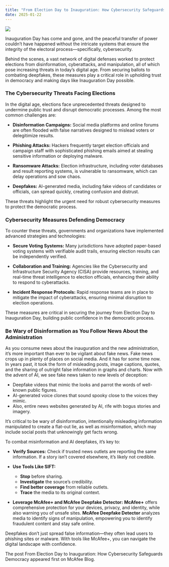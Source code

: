 ```yaml
---
title: "From Election Day to Inauguration: How Cybersecurity Safeguards Democracy"
date: 2025-01-22
---
```


![](https://www.mcafee.com/blogs/wp-content/uploads/2024/05/355x200_Blog_Voting-300x169.png)

Inauguration Day has come and gone, and the peaceful transfer of power couldn’t have happened without the intricate systems that ensure the integrity of the electoral process—specifically, cybersecurity.

Behind the scenes, a vast network of digital defenses worked to protect elections from disinformation, cyberattacks, and manipulation, all of which pose increasing threats in today’s digital age. From securing ballots to combating deepfakes, these measures play a critical role in upholding trust in democracy and making days like Inauguration Day possible.

### **The Cybersecurity Threats Facing Elections** 

In the digital age, elections face unprecedented threats designed to undermine public trust and disrupt democratic processes. Among the most common challenges are: 

- **Disinformation Campaigns:** Social media platforms and online forums are often flooded with false narratives designed to mislead voters or delegitimize results. 

- **Phishing Attacks:** Hackers frequently target election officials and campaign staff with sophisticated phishing emails aimed at stealing sensitive information or deploying malware. 

- **Ransomware Attacks:** Election infrastructure, including voter databases and result reporting systems, is vulnerable to ransomware, which can delay operations and sow chaos. 

- **Deepfakes:** AI-generated media, including fake videos of candidates or officials, can spread quickly, creating confusion and distrust. 

These threats highlight the urgent need for robust cybersecurity measures to protect the democratic process. 

### **Cybersecurity Measures Defending Democracy** 

To counter these threats, governments and organizations have implemented advanced strategies and technologies: 

- **Secure Voting Systems:** Many jurisdictions have adopted paper-based voting systems with verifiable audit trails, ensuring election results can be independently verified. 

- **Collaboration and Training:** Agencies like the Cybersecurity and Infrastructure Security Agency (CISA) provide resources, training, and real-time threat intelligence to election officials, enhancing their ability to respond to cyberattacks. 

- **Incident Response Protocols:** Rapid response teams are in place to mitigate the impact of cyberattacks, ensuring minimal disruption to election operations. 

These measures are critical in securing the journey from Election Day to Inauguration Day, building public confidence in the democratic process. 

### **Be Wary of Disinformation as You Follow News About the Administration** 

As you consume news about the inauguration and the new administration, it’s more important than ever to be vigilant about fake news. Fake news crops up in plenty of places on social media. And it has for some time now. In years past, it took the form of misleading posts, image captions, quotes, and the sharing of outright false information in graphs and charts. Now with the advent of AI, we see fake news taken to new levels of deception:  

- Deepfake videos that mimic the looks and parrot the words of well-known public figures.  
- AI-generated voice clones that sound spooky close to the voices they mimic.  
- Also, entire news websites generated by AI, rife with bogus stories and imagery. 

It’s critical to be wary of disinformation, intentionally misleading information manipulated to create a flat-out lie, as well as misinformation, which may include social posts that unknowingly get facts wrong. 

To combat misinformation and AI deepfakes, it’s key to:

- **Verify Sources:** Check if trusted news outlets are reporting the same information. If a story isn’t covered elsewhere, it’s likely not credible. 

- **Use Tools Like SIFT:** 
    - **Stop** before sharing. 
    - **Investigate** the source’s credibility. 
    - **Find better coverage** from reliable outlets. 
    - **Trace** the media to its original context. 

- **Leverage McAfee+ and McAfee Deepfake Detector:** **McAfee+** offers comprehensive protection for your devices, privacy, and identity, while also warning you of unsafe sites. **McAfee Deepfake Detector** analyzes media to identify signs of manipulation, empowering you to identify fraudulent content and stay safe online. 

Deepfakes don’t just spread false information—they often lead users to phishing sites or malware. With tools like McAfee+, you can navigate the digital landscape with confidence. 

The post From Election Day to Inauguration: How Cybersecurity Safeguards Democracy appeared first on McAfee Blog.
